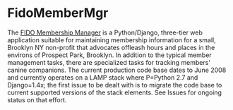 # FidoMemberMgr
The [FIDO Membership Manager](http://fidobrooklynmembership.org) is a Python/Django, three-tier web application suitable for maintaining membership information for a small, Brooklyn NY non-profit that advocates offleash hours and places in the environs of Prospect Park, Brooklyn. In addition to the typical member management tasks, there are specialized tasks for tracking members' canine companions.
The current production code base dates to June 2008 and currently operates on a LAMP stack where P=Python 2.7 and Django=1.4x; the first issue to be dealt with is to migrate the code base to current supported versions of the stack elements. See Issues for ongoing status on that effort.
